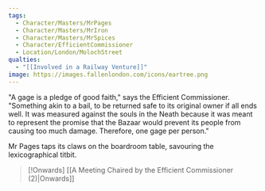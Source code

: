 ```yaml
---
tags:
  - Character/Masters/MrPages
  - Character/Masters/MrIron
  - Character/Masters/MrSpices
  - Character/EfficientCommissioner
  - Location/London/MolochStreet
qualties:
  - "[[Involved in a Railway Venture]]"
image: https://images.fallenlondon.com/icons/eartree.png
---
```

"A gage is a pledge of good faith," says the Efficient Commissioner. "Something akin to a bail, to be returned safe to its original owner if all ends well. It was measured against the souls in the Neath because it was meant to represent the promise that the Bazaar would prevent its people from causing too much damage. Therefore, one gage per person."

Mr Pages taps its claws on the boardroom table, savouring the lexicographical titbit.

> [!Onwards] [[A Meeting Chaired by the Efficient Commissioner (2)|Onwards]]